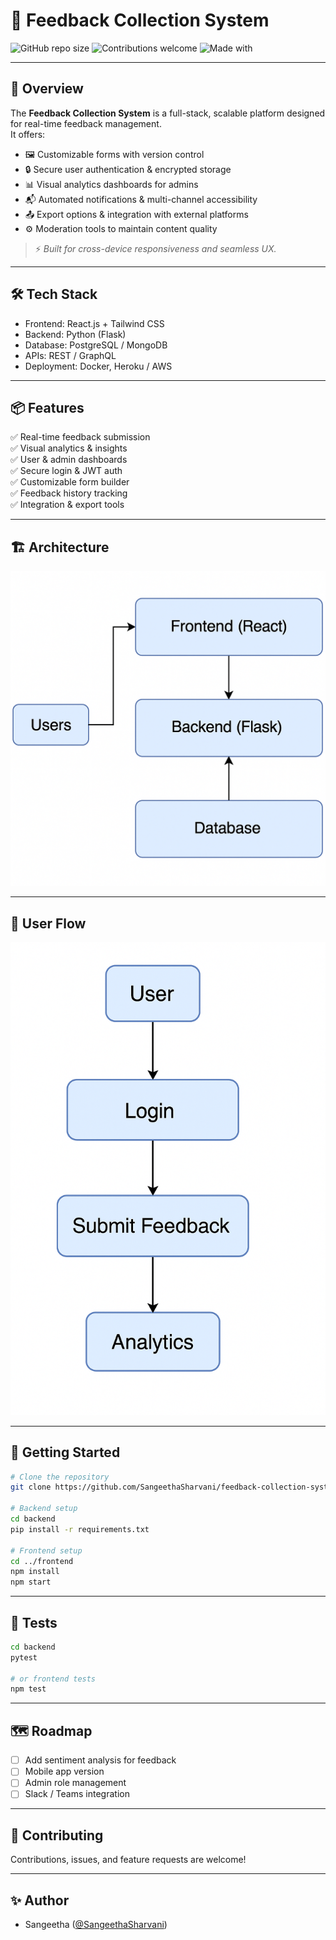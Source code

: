 # 📝 Feedback Collection System

![GitHub repo size](https://img.shields.io/github/repo-size/SangeethaSharvani/feedback-collection-system?color=blue)
![Contributions welcome](https://img.shields.io/badge/contributions-welcome-brightgreen)
![Made with](https://img.shields.io/badge/Made%20with-Python%20%7C%20React-blue?logo=python&logoColor=white)

---

## 🚀 Overview
The **Feedback Collection System** is a full-stack, scalable platform designed for real-time feedback management.  
It offers:
- 🖼 Customizable forms with version control
- 🔒 Secure user authentication & encrypted storage
- 📊 Visual analytics dashboards for admins
- 📬 Automated notifications & multi-channel accessibility
- 📤 Export options & integration with external platforms
- ⚙️ Moderation tools to maintain content quality

> ⚡ *Built for cross-device responsiveness and seamless UX.*

---

## 🛠 Tech Stack
- Frontend: React.js + Tailwind CSS
- Backend: Python (Flask)
- Database: PostgreSQL / MongoDB
- APIs: REST / GraphQL
- Deployment: Docker, Heroku / AWS

---

## 📦 Features
✅ Real-time feedback submission  
✅ Visual analytics & insights  
✅ User & admin dashboards  
✅ Secure login & JWT auth  
✅ Customizable form builder  
✅ Feedback history tracking  
✅ Integration & export tools

---

## 🏗 Architecture
![Architecture Diagram](architecture.png)

---

## 🔄 User Flow
![User Flow Diagram](flow.png)

---


## 🚀 Getting Started
```bash
# Clone the repository
git clone https://github.com/SangeethaSharvani/feedback-collection-system.git

# Backend setup
cd backend
pip install -r requirements.txt

# Frontend setup
cd ../frontend
npm install
npm start
```

---

## 🧪 Tests
```bash
cd backend
pytest

# or frontend tests
npm test
```

---

## 🗺 Roadmap
- [ ] Add sentiment analysis for feedback
- [ ] Mobile app version
- [ ] Admin role management
- [ ] Slack / Teams integration

---

## 🤝 Contributing
Contributions, issues, and feature requests are welcome!


---

## ✨ Author
- Sangeetha ([@SangeethaSharvani](https://github.com/SangeethaSharvani))
